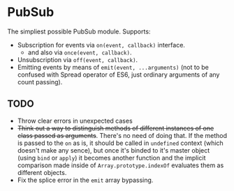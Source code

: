 # PubSub
The simpliest possible PubSub module. Supports:

* Subscription for events via `on(event, callback)` interface.
	* and also via `once(event, callback)`.
* Unsubscription via `off(event, callback)`.
* Emitting events by means of `emit(event, ...arguments)` (not to be confused with Spread operator of ES6, just ordinary arguments of any count passing).

## TODO
* Throw clear errors in unexpected cases
* ~~Think out a way to distinguish methods of different instances of one class passed as arguments~~. There's no need of doing that. If the method is passed to the `on` as is, it should be called in `undefined` context (which doesn't make any sence), but once it's binded to it's master object (using `bind` or `apply`) it becomes another function and the implicit comparison made inside of `Array.prototype.indexOf` evaluates them as different objects.
* Fix the splice error in the `emit` array bypassing.